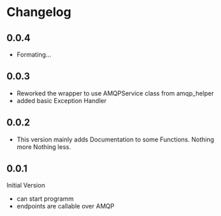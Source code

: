 # Changelog

## 0.0.4
* Formating...
## 0.0.3
* Reworked the wrapper to use AMQPService class from amqp_helper
* added basic Exception Handler
## 0.0.2
* This version mainly adds Documentation to some Functions. Nothing more Nothing less.
## 0.0.1
Initial Version
* can start programm
* endpoints are callable over AMQP
